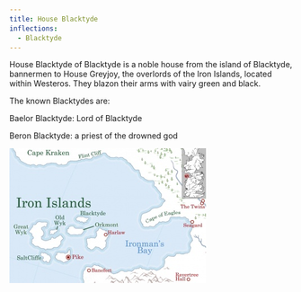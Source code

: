 ```yaml
---
title: House Blacktyde
inflections:
  - Blacktyde
---
```


House Blacktyde of Blacktyde is a noble house from the island of Blacktyde, bannermen to House Greyjoy, the overlords of the Iron Islands, located within Westeros. They blazon their arms with vairy green and black.

The known Blacktydes are:

Baelor Blacktyde: Lord of Blacktyde

Beron Blacktyde: a priest of the drowned god

![Image](images/000042.jpg)



